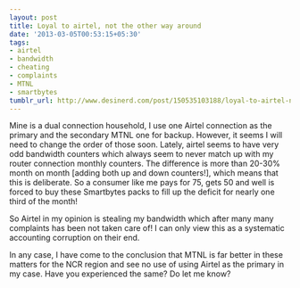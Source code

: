 ```yaml
---
layout: post
title: Loyal to airtel, not the other way around
date: '2013-03-05T00:53:15+05:30'
tags:
- airtel
- bandwidth
- cheating
- complaints
- MTNL
- smartbytes
tumblr_url: http://www.desinerd.com/post/150535103188/loyal-to-airtel-not-the-other-way-around
---
```

Mine is a dual connection household, I use one Airtel connection as the primary and the secondary MTNL one for backup. However, it seems I will need to change the order of those soon. Lately, airtel seems to have very odd bandwidth counters which always seem to never match up with my router connection monthly counters. The difference is more than 20-30% month on month [adding both up and down counters!], which means that this is deliberate. So a consumer like me pays for 75, gets 50 and well is forced to buy these Smartbytes packs to fill up the deficit for nearly one third of the month!

So Airtel in my opinion is stealing my bandwidth which after many many complaints has been not taken care of! I can only view this as a systematic accounting corruption on their end.

In any case, I have come to the conclusion that MTNL is far better in these matters for the NCR region and see no use of using Airtel as the primary in my case. Have you experienced the same? Do let me know?
